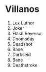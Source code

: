 # Villanos

1. Lex Luthor
2. Joker
3. Flash Reverso
4. Doomsday
5. Deadshot
6. Bane
7. Darkseid
8. Bane
9. Deathstroke
